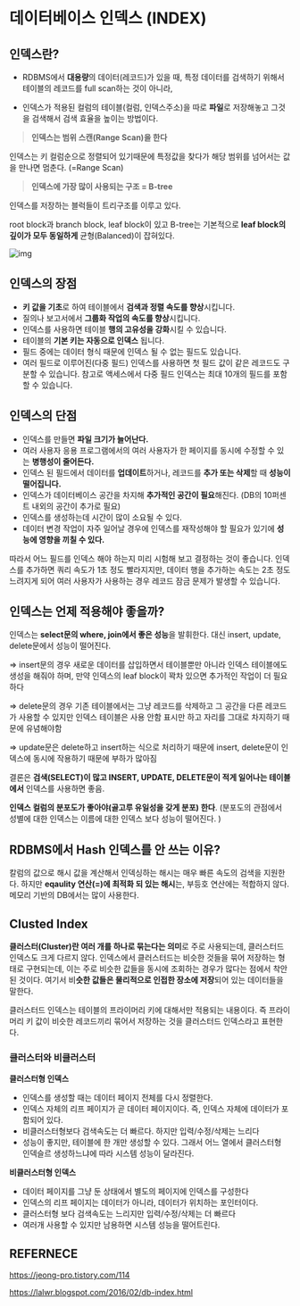 # 데이터베이스 인덱스 (INDEX)

## 인덱스란?

- RDBMS에서 **대용량**의 데이터(레코드)가 있을 때, 특정 데이터를 검색하기 위해서 테이블의 레코드를 full scan하는 것이 아니라,

- 인덱스가 적용된 컬럼의 테이블(컬럼, 인덱스주소)을 따로 **파일**로 저장해놓고 그것을 검색해서 검색 효율을 높이는 방법이다.

  

> **인덱스는 범위 스캔(Range Scan)을 한다**

인덱스는 키 컬럼순으로 정렬되어 있기때문에 특정값을 찾다가 해당 범위를 넘어서는 값을 만나면 멈춘다. (=Range Scan)

> **인덱스에 가장 많이 사용되는 구조 = B-tree**

인덱스를 저장하는 블럭들이 트리구조를 이루고 있다.

root block과 branch block, leaf block이 있고 B-tree는 기본적으로 **leaf block의 깊이가 모두 동일하게** 균형(Balanced)이 잡혀있다.

![img](https://t1.daumcdn.net/cfile/tistory/99BB6C4D5A45E8F935)

## 인덱스의 장점

- **키 값을 기초**로 하여 테이블에서 **검색과 정렬 속도를 향상**시킵니다.
- 질의나 보고서에서 **그룹화 작업의 속도를 향상**시킵니다.
- 인덱스를 사용하면 테이블 **행의 고유성을 강화**시킬 수 있습니다.
- 테이블의 **기본 키는 자동으로 인덱스** 됩니다.
- 필드 중에는 데이터 형식 때문에 인덱스 될 수 없는 필드도 있습니다.
- 여러 필드로 이루어진(다중 필드) 인덱스를 사용하면 첫 필드 값이 같은 레코드도 구분할  수 있습니다.
  참고로 액세스에서 다중 필드 인덱스는 최대 10개의 필드를 포함할 수 있습니다.

## 인덱스의 단점

- 인덱스를 만들면 **파일 크기가 늘어난다.**
- 여러 사용자 응용 프로그램에서의 여러 사용자가 한 페이지를 동시에 수정할 수 있는 **병행성이 줄어든다.**
- 인덱스 된 필드에서 데이터를 **업데이트**하거나, 레코드를 **추가 또는 삭제**할 때 **성능이 떨어집니다.**
- 인덱스가 데이터베이스 공간을 차지해 **추가적인 공간이 필요**해진다. (DB의 10퍼센트 내외의 공간이 추가로 필요)
- 인덱스를 생성하는데 시간이 많이 소요될 수 있다.
- 데이터 변경 작업이 자주 일어날 경우에 인덱스를 재작성해야 할 필요가 있기에 **성능에 영향을 끼칠 수 있다.**



따라서 어느 필드를 인덱스 해야 하는지 미리 시험해 보고 결정하는 것이 좋습니다. 인덱스를 추가하면 쿼리 속도가 1초 정도 빨라지지만, 데이터 행을 추가하는 속도는 2초 정도 느려지게 되어 여러 사용자가 사용하는 경우 레코드 잠금 문제가 발생할 수 있습니다.





## **인덱스는 언제 적용해야 좋을까?**

인덱스는 **select문의 where, join에서 좋은 성능**을 발휘한다. 대신 insert, update, delete문에서 성능이 떨어진다.

=> insert문의 경우 새로운 데이터를 삽입하면서 테이블뿐만 아니라 인덱스 테이블에도 생성을 해줘야 하며, 만약 인덱스의 leaf block이 꽉차 있으면 추가적인 작업이 더 필요하다

=> delete문의 경우 기존 테이블에서는 그냥 레코드를 삭제하고 그 공간을 다른 레코드가 사용할 수 있지만 인덱스 테이블은 사용 안함 표시만 하고 자리를 그대로 차지하기 때문에 유념해야함

=> update문은 delete하고 insert하는 식으로 처리하기 때문에 insert, delete문이 인덱스에 동시에 작용하기 때문에 부하가 많아짐

결론은 **검색(SELECT)이 많고 INSERT, UPDATE, DELETE문이 적게 일어나는 테이블에서** 인덱스를 사용하면 좋음.

 **인덱스 컬럼의 분포도가 좋아야(골고루 유일성을 갖게 분포) 한다**. (분포도의 관점에서 성별에 대한 인덱스는 이름에 대한 인덱스 보다 성능이 떨어진다. )



## RDBMS에서 Hash 인덱스를 안 쓰는 이유?

칼럼의 값으로 해시 값을 계산해서 인덱싱하는 해시는 매우 빠른 속도의 검색을 지원한다. 하지만 **eqaulity 연산(=)에 최적화 되 있는 해시**는, 부등호 연산에는 적합하지 않다. 메모리 기반의 DB에서는 많이 사용한다.



## Clusted Index

**클러스터(Cluster)란 여러 개를 하나로 묶는다는 의미**로 주로 사용되는데, 클러스터드 인덱스도 크게 다르지 않다. 인덱스에서 클러스터드는 비슷한 것들을 묶어 저장하는 형태로 구현되는데, 이는 주로 비슷한 값들을 동시에 조회하는 경우가 많다는 점에서 착안된 것이다. 여기서 비**슷한 값들은 물리적으로 인접한 장소에 저장**되어 있는 데이터들을 말한다.

클러스터드 인덱스는 테이블의 프라이머리 키에 대해서만 적용되는 내용이다. 즉 프라이머리 키 값이 비슷한 레코드끼리 묶어서 저장하는 것을 클러스터드 인덱스라고 표현한다.



### 클러스터와 비클러스터

**클러스터형 인덱스**

- 인덱스를 생성할 때는 데이터 페이지 전체를 다시 정렬한다.
- 인덱스 자체의 리프 페이지가 곧 데이터 페이지이다. 즉, 인덱스 자체에 데이터가 포함되어 있다.
- 비클러스터형보다 검색속도는 더 빠르다. 하지만 입력/수정/삭제는 느리다
- 성능이 좋지만, 테이블에 한 개만 생성할 수 있다. 그래서 어느 열에서 클러스터형 인덱슬르 생성하느냐에 따라 시스템 성능이 달라진다.

**비클러스터형 인덱스**

- 데이터 페이지를 그냥 둔 상태에서 별도의 페이지에 인덱스를 구성한다
- 인덱스의 리프 페이지는 데이터가 아니라, 데이터가 위치하는 포인터이다. 
- 클러스터형 보다 검색속도는 느리지만 입력/수정/삭제는 더 빠르다
- 여러개 사용할 수 있지만 남용하면 시스템 성능을 떨어트린다.





## REFERNECE

https://jeong-pro.tistory.com/114

https://lalwr.blogspot.com/2016/02/db-index.html
